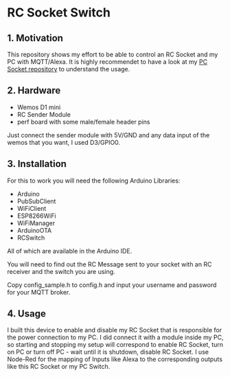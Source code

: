 # RC Socket Switch

## 1. Motivation

This repository shows my effort to be able to control an RC Socket and my PC with MQTT/Alexa. It is highly recommendet to have a look at my [PC Socket repository](https://github.com/Spanching/PCSwitch) to understand the usage.

## 2. Hardware

- Wemos D1 mini
- RC Sender Module
- perf board with some male/female header pins

Just connect the sender module with 5V/GND and any data input of the wemos that you want, I used D3/GPIO0.

## 3. Installation

For this to work you will need the following Arduino Libraries:
- Arduino
- PubSubClient
- WiFiClient
- ESP8266WiFi
- WiFiManager
- ArduinoOTA
- RCSwitch

All of which are available in the Arduino IDE.

You will need to find out the RC Message sent to your socket with an RC receiver and the switch you are using. 

Copy config_sample.h to config.h and input your username and password for your MQTT broker.

## 4. Usage

I built this device to enable and disable my RC Socket that is responsible for the power connection to my PC. I did connect it with a module inside my PC, so starting and stopping my setup will correspond to enable RC Socket, turn on PC or turn off PC - wait until it is shutdown, disable RC Socket. I use Node-Red for the mapping of Inputs like Alexa to the corresponding outputs like this RC Socket or my PC Switch. 
